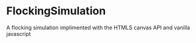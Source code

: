 # FlockingSimulation

A flocking simulation implimented with the HTMLS canvas API and vanilla javascript 
